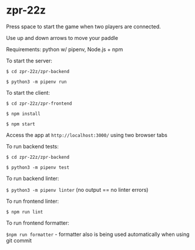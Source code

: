 # zpr-22z

Press space to start the game when two players are connected.

Use up and down arrows to move your paddle

Requirements: python w/ pipenv, Node.js + npm

To start the server:

`$ cd zpr-22z/zpr-backend`

`$ python3 -m pipenv run`

To start the client:

`$ cd zpr-22z/zpr-frontend`

`$ npm install`

`$ npm start`

Access the app at `http://localhost:3000/` using two browser tabs

To run backend tests:

`$ cd zpr-22z/zpr-backend`

`$ python3 -m pipenv test`

To run backend linter:

`$ python3 -m pipenv linter` (no output == no linter errors)

To run frontend linter:

`$ npm run lint`

To run frontend formatter:

`$npm run formatter` - formatter also is being used automatically when using git commit
